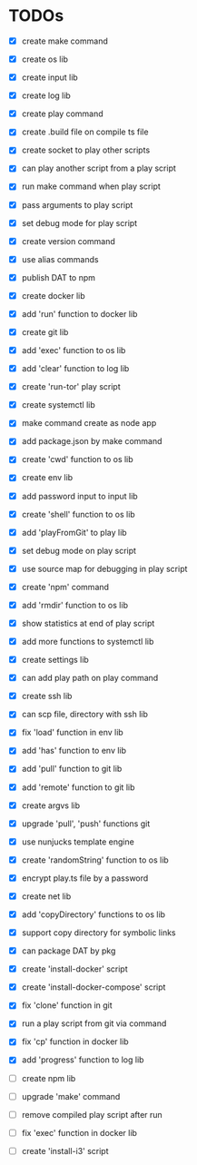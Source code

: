 # TODOs

- [x] create make command
- [x] create os lib
- [x] create input lib
- [x] create log lib
- [x] create play command
- [x] create .build file on compile ts file
- [x] create socket to play other scripts
- [x] can play another script from a play script
- [x] run make command when play script
- [x] pass arguments to play script
- [x] set debug mode for play script
- [x] create version command
- [x] use alias commands
- [x] publish DAT to npm
- [x] create docker lib
- [x] add 'run' function to docker lib
- [x] create git lib
- [x] add 'exec' function to os lib
- [x] add 'clear' function to log lib
- [x] create 'run-tor' play script
- [x] create systemctl lib
- [x] make command create as node app
- [x] add package.json by make command
- [x] create 'cwd' function to os lib
- [x] create env lib
- [x] add password input to input lib
- [x] create 'shell' function to os lib
- [x] add 'playFromGit' to play lib
- [x] set debug mode on play script
- [x] use source map for debugging in play script
- [x] create 'npm' command
- [x] add 'rmdir' function to os lib
- [x] show statistics at end of play script
- [x] add more functions to systemctl lib
- [x] create settings lib
- [x] can add play path on play command 
- [x] create ssh lib
- [x] can scp file, directory with ssh lib
- [x] fix 'load' function in env lib
- [x] add 'has' function to env lib
- [x] add 'pull' function to git lib
- [X] add 'remote' function to git lib
- [x] create argvs lib
- [x] upgrade 'pull', 'push' functions git
- [x] use nunjucks template engine
- [x] create 'randomString' function to os lib
- [x] encrypt play.ts file by a password
- [x] create net lib
- [x] add 'copyDirectory' functions to os lib
- [x] support copy directory for symbolic links
- [x] can package DAT by pkg
- [x] create 'install-docker' script
- [x] create 'install-docker-compose' script
- [x] fix 'clone' function in git
- [x] run a play script from git via command
- [x] fix 'cp' function in docker lib
- [x] add 'progress' function to log lib


- [ ] create npm lib
- [ ] upgrade 'make' command
- [ ] remove compiled play script after run
- [ ] fix 'exec' function in docker lib
- [ ] create 'install-i3' script